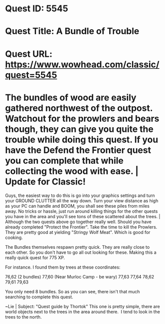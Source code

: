 # Quest ID: 5545
# Quest Title: A Bundle of Trouble
# Quest URL: https://www.wowhead.com/classic/quest=5545
# The bundles of wood are easily gathered northwest of the outpost. Watchout for the prowlers and bears though, they can give you quite the trouble while doing this quest. If you have the Defend the Frontier quest you can complete that while collecting the wood with ease. | Update for Classic!

Guys, the easiest way to do this is go into your graphics settings and turn your GROUND CLUTTER all the way down. Turn your view distance as high as your PC can handle and BOOM, you shall see these piles from miles away. No tricks or hassle, just run around killing things for the other quests you have in the area and you'll see tons of these scattered about the trees. | Although the two quests above go together really well. Should you have already completed "Protect the Frontier". Take the time to kill the Prowlers. They are pretty good at yielding "Stringy Wolf Meat". Which is good for cooking.

The Bundles themselves respawn pretty quick. They are really close to each other. So you don't have to go all out looking for these. Making this a really quick quest for 775 XP.

For instance. I found them by trees at these coordinates:

76,62 (2 bundles)
77,60 (Near Murloc Camp - be wary)
77,63
77,64
78,62
79,61
79,63

You only need 8 bundles. So as you can see, there isn't that much searching to complete this quest.

~Lie | Subject: "Quest guide by Thortok"
This one is pretty simple, there are world objects next to the trees in the area around there.  I tend to look in the trees to the north.